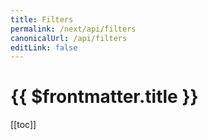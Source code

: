 ```yaml
---
title: Filters
permalink: /next/api/filters
canonicalUrl: /api/filters
editLink: false
---
```


# {{ $frontmatter.title }}

[[toc]]
